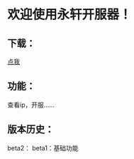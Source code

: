 # 欢迎使用永轩开服器！
## 下载：
[点我](https://jq.qq.com/?_wv=1027&k=y6Byl2XV)
## 功能：
查看ip，开服……
## 版本历史：

beta2：
beta1：基础功能
